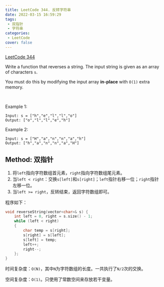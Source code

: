 ```yaml
---
title: LeetCode 344. 反转字符串
date: 2022-03-15 16:59:29
tags:
 - 双指针
 - 字符串
categories:
 - LeetCode
cover: false
---
```


[LeetCode 344](https://leetcode-cn.com/problems/reverse-string/)

Write a function that reverses a string. The input string is given as an array of characters `s`.

You must do this by modifying the input array **in-place** with `O(1)` extra memory.

 

Example 1:

    Input: s = ["h","e","l","l","o"]
    Output: ["o","l","l","e","h"]


Example 2:

    Input: s = ["H","a","n","n","a","h"]
    Output: ["h","a","n","n","a","H"]



## Method: 双指针

1. 将`left`指向字符数组首元素，`right`指向字符数组尾元素。
2. 当`left < right`：交换`s[left]`和`s[right]`；`left`指针右移一位；`right`指针左移一位。
3. 当`left >= right`，反转结束，返回字符数组即可。

程序如下：
```cpp
void reverseString(vector<char>& s) {
    int left = 0, right = s.size() - 1;
    while (left < right)
    {
        char temp = s[right];
        s[right] = s[left];
        s[left] = temp;
        left++;
        right--;
    };
}
```



时间复杂度：`O(N)`，其中`N`为字符数组的长度。一共执行了`N/2`次的交换。

空间复杂度：`O(1)`。只使用了常数空间来存放若干变量。